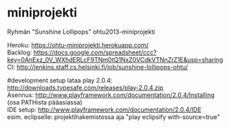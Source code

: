 miniprojekti
============

Ryhmän "Sunshine Lollipops" ohtu2013-miniprojekti  


Heroku: https://ohtu-miniprojekti.herokuapp.com/  
Backlog: https://docs.google.com/spreadsheet/ccc?key=0AnExz_0V_WXhdERLcF9TNm0tQ1NxZ0VCdkVTNnZrZ1E&usp=sharing  
CI: http://jenkins.staff.cs.helsinki.fi/job/sunshine-lollipops-ohtu/


#development setup
lataa play 2.0.4: http://downloads.typesafe.com/releases/play-2.0.4.zip  
Asennus: http://www.playframework.com/documentation/2.0.4/Installing (osa PATHista pääasiassa)  
IDE setup: http://www.playframework.com/documentation/2.0.4/IDE  
esim. eclipselle: projektihakemistossa aja "play eclipsify with-source=true"
